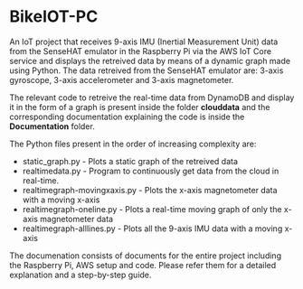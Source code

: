 # BikeIOT-PC

An IoT project that receives 9-axis IMU (Inertial Measurement Unit) data from the SenseHAT emulator in the Raspberry Pi via the AWS IoT Core service and displays the retreived data by means of a dynamic graph made using Python. The data retreived from the SenseHAT emulator are: 3-axis gyroscope, 3-axis accelerometer and 3-axis magnetometer.

The relevant code to retreive the real-time data from DynamoDB and display it in the form of a graph is present inside the folder **clouddata** and the corresponding documentation explaining the code is inside the **Documentation** folder.

The Python files present in the order of increasing complexity are:
- static_graph.py - Plots a static graph of the retreived data
- realtimedata.py - Program to continuously get data from the cloud in real-time.
- realtimegraph-movingxaxis.py - Plots the x-axis magnetometer data with a moving x-axis
- realtimegraph-oneline.py - Plots a real-time moving graph of only the x-axis magnetometer data
- realtimegraph-alllines.py - Plots all the 9-axis IMU data with a moving x-axis

The documenation consists of documents for the entire project including the Raspberry Pi, AWS setup and code. Please refer them for a detailed explanation and a step-by-step guide.
